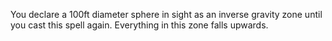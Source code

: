 You declare a 100ft diameter sphere in sight as an inverse gravity zone until you cast this spell again. Everything in this zone falls upwards.
